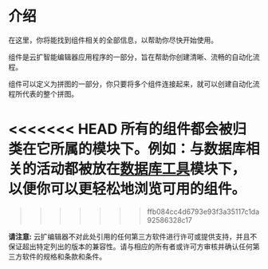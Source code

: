 # 介绍

在这里，你将能找到组件相关的全部信息，以帮助你尽快开始使用。

组件是云扩智能编辑器应用程序的一部分，旨在帮助你创建清晰、流畅的自动化流程。

组件可以定义为拼图的一部分，你只要将多个组件连接起来，就可以创建自动化流程所代表的整个拼图。

<<<<<<< HEAD
所有的组件都会被归类在它所属的模块下。例如：与数据库相关的活动都被放在[数据库工具](./Database/DatabaseOverview.md)模块下，以便你可以更轻松地浏览可用的组件。
=======
>>>>>>> ffb084cc4d6793e93f3a35117c1da92586328c17

**请注意:** 云扩编辑器不对此处引用的任何第三方软件进行许可或提供支持，并且不保证超出特定列出的版本的兼容性。请与相应的所有者或许可方审核并确认任何第三方软件的规格和条款和条件。